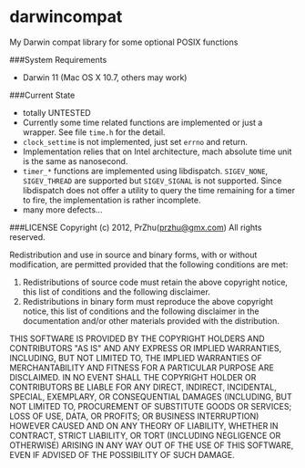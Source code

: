 darwincompat
============

My Darwin compat library for some optional POSIX functions

###System Requirements
* Darwin 11 (Mac OS X 10.7, others may work)

###Current State
* totally UNTESTED
* Currently some time related functions are implemented or just a wrapper. See file `time.h` for the detail.
* `clock_settime` is not implemented, just set `errno` and return.
* Implementation relies that on Intel architecture, mach absolute time unit is the same as nanosecond.
* `timer_*` functions are implemented using libdispatch. `SIGEV_NONE`, `SIGEV_THREAD` are supported but `SIGEV_SIGNAL` is not supported. Since libdispatch does not offer a utility to query the time remaining for a timer to fire, the implementation is rather incomplete.
* many more defects...

###LICENSE
Copyright (c) 2012, PrZhu(przhu@gmx.com)
All rights reserved.

Redistribution and use in source and binary forms, with or without modification, are permitted provided that the following conditions are met:

1. Redistributions of source code must retain the above copyright notice, this list of conditions and the following disclaimer.
2. Redistributions in binary form must reproduce the above copyright notice, this list of conditions and the following disclaimer in the documentation and/or other materials provided with the distribution.

THIS SOFTWARE IS PROVIDED BY THE COPYRIGHT HOLDERS AND CONTRIBUTORS "AS IS" AND ANY EXPRESS OR IMPLIED WARRANTIES, INCLUDING, BUT NOT LIMITED TO, THE IMPLIED WARRANTIES OF MERCHANTABILITY AND FITNESS FOR A PARTICULAR PURPOSE ARE DISCLAIMED. IN NO EVENT SHALL THE COPYRIGHT HOLDER OR CONTRIBUTORS BE LIABLE FOR ANY DIRECT, INDIRECT, INCIDENTAL, SPECIAL, EXEMPLARY, OR CONSEQUENTIAL DAMAGES (INCLUDING, BUT NOT LIMITED TO, PROCUREMENT OF SUBSTITUTE GOODS OR SERVICES; LOSS OF USE, DATA, OR PROFITS; OR BUSINESS INTERRUPTION) HOWEVER CAUSED AND ON ANY THEORY OF LIABILITY, WHETHER IN CONTRACT, STRICT LIABILITY, OR TORT (INCLUDING NEGLIGENCE OR OTHERWISE) ARISING IN ANY WAY OUT OF THE USE OF THIS SOFTWARE, EVEN IF ADVISED OF THE POSSIBILITY OF SUCH DAMAGE.
